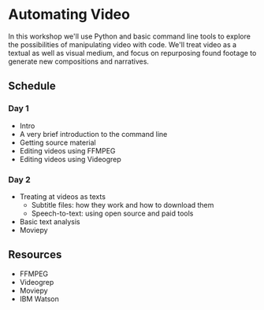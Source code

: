 # Automating Video

In this workshop we'll use Python and basic command line tools to explore the possibilities of manipulating video with code. We'll treat video as a textual as well as visual medium, and focus on repurposing found footage to generate new compositions and narratives.

## Schedule

### Day 1

* Intro
* A very brief introduction to the command line
* Getting source material
* Editing videos using FFMPEG
* Editing videos using Videogrep

### Day 2
* Treating at videos as texts
  * Subtitle files: how they work and how to download them
  * Speech-to-text: using open source and paid tools
* Basic text analysis
* Moviepy


## Resources

* FFMPEG
* Videogrep
* Moviepy
* IBM Watson
